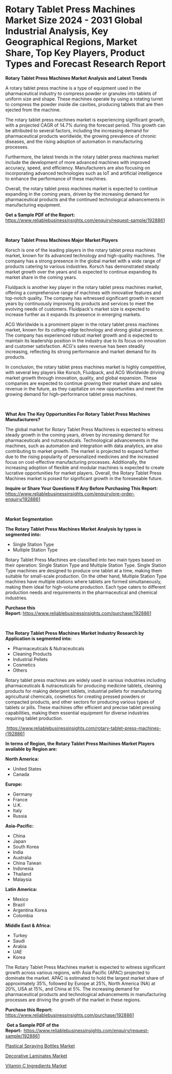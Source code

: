 <p><h1>Rotary Tablet Press Machines Market Size 2024 - 2031 Global Industrial Analysis, Key Geographical Regions, Market Share, Top Key Players, Product Types and Forecast Research Report</h1></p><p><strong>Rotary Tablet Press Machines Market Analysis and Latest Trends</strong></p>
<p><p>A rotary tablet press machine is a type of equipment used in the pharmaceutical industry to compress powder or granules into tablets of uniform size and shape. These machines operate by using a rotating turret to compress the powder inside die cavities, producing tablets that are then ejected from the machine.</p><p>The rotary tablet press machines market is experiencing significant growth, with a projected CAGR of 14.7% during the forecast period. This growth can be attributed to several factors, including the increasing demand for pharmaceutical products worldwide, the growing prevalence of chronic diseases, and the rising adoption of automation in manufacturing processes.</p><p>Furthermore, the latest trends in the rotary tablet press machines market include the development of more advanced machines with improved accuracy, speed, and efficiency. Manufacturers are also focusing on incorporating advanced technologies such as IoT and artificial intelligence to enhance the performance of these machines.</p><p>Overall, the rotary tablet press machines market is expected to continue expanding in the coming years, driven by the increasing demand for pharmaceutical products and the continued technological advancements in manufacturing equipment.</p></p>
<p><strong>Get a Sample PDF of the Report:&nbsp;</strong> <a href="https://www.reliablebusinessinsights.com/enquiry/request-sample/1928861">https://www.reliablebusinessinsights.com/enquiry/request-sample/1928861</a></p>
<p>&nbsp;</p>
<p><strong>Rotary Tablet Press Machines Major Market Players</strong></p>
<p><p>Korsch is one of the leading players in the rotary tablet press machines market, known for its advanced technology and high-quality machines. The company has a strong presence in the global market with a wide range of products catering to various industries. Korsch has demonstrated steady market growth over the years and is expected to continue expanding its market share in the coming years.</p><p>Fluidpack is another key player in the rotary tablet press machines market, offering a comprehensive range of machines with innovative features and top-notch quality. The company has witnessed significant growth in recent years by continuously improving its products and services to meet the evolving needs of customers. Fluidpack's market size is expected to increase further as it expands its presence in emerging markets.</p><p>ACG Worldwide is a prominent player in the rotary tablet press machines market, known for its cutting-edge technology and strong global presence. The company has experienced robust market growth and is expected to maintain its leadership position in the industry due to its focus on innovation and customer satisfaction. ACG's sales revenue has been steadily increasing, reflecting its strong performance and market demand for its products.</p><p>In conclusion, the rotary tablet press machines market is highly competitive, with several key players like Korsch, Fluidpack, and ACG Worldwide driving market growth through innovation, quality, and global expansion. These companies are expected to continue growing their market share and sales revenue in the future, as they capitalize on new opportunities and meet the growing demand for high-performance tablet press machines.</p></p>
<p>&nbsp;</p>
<p><strong>What Are The Key Opportunities For Rotary Tablet Press Machines Manufacturers?</strong></p>
<p><p>The global market for Rotary Tablet Press Machines is expected to witness steady growth in the coming years, driven by increasing demand for pharmaceuticals and nutraceuticals. Technological advancements in the machines, such as automation and integration with data analytics, are also contributing to market growth. The market is projected to expand further due to the rising popularity of personalized medicines and the increased focus on cost-effective manufacturing processes. Additionally, the increasing adoption of flexible and modular machines is expected to create lucrative opportunities for market players. Overall, the Rotary Tablet Press Machines market is poised for significant growth in the foreseeable future.</p></p>
<p><strong>Inquire or Share Your Questions If Any Before Purchasing This Report:</strong> <a href="https://www.reliablebusinessinsights.com/enquiry/pre-order-enquiry/1928861">https://www.reliablebusinessinsights.com/enquiry/pre-order-enquiry/1928861</a></p>
<p>&nbsp;</p>
<p><strong>Market Segmentation</strong></p>
<p><strong>The Rotary Tablet Press Machines Market Analysis by types is segmented into:</strong></p>
<p><ul><li>Single Station Type</li><li>Multiple Station Type</li></ul></p>
<p><p>Rotary Tablet Press Machines are classified into two main types based on their operation: Single Station Type and Multiple Station Type. Single Station Type machines are designed to produce one tablet at a time, making them suitable for small-scale production. On the other hand, Multiple Station Type machines have multiple stations where tablets are formed simultaneously, making them ideal for high-volume production. Each type caters to different production needs and requirements in the pharmaceutical and chemical industries.</p></p>
<p><strong>Purchase this Report:&nbsp;</strong><a href="https://www.reliablebusinessinsights.com/purchase/1928861">https://www.reliablebusinessinsights.com/purchase/1928861</a></p>
<p>&nbsp;</p>
<p><strong>The Rotary Tablet Press Machines Market Industry Research by Application is segmented into:</strong></p>
<p><ul><li>Pharmaceuticals & Nutraceuticals</li><li>Cleaning Products</li><li>Industrial Pellets</li><li>Cosmetics</li><li>Others</li></ul></p>
<p><p>Rotary tablet press machines are widely used in various industries including pharmaceuticals & nutraceuticals for producing medicine tablets, cleaning products for making detergent tablets, industrial pellets for manufacturing agricultural chemicals, cosmetics for creating pressed powders or compacted products, and other sectors for producing various types of tablets or pills. These machines offer efficient and precise tablet pressing capabilities, making them essential equipment for diverse industries requiring tablet production.</p></p>
<p><a href="https://www.reliablebusinessinsights.com/rotary-tablet-press-machines-r1928861">&nbsp;https://www.reliablebusinessinsights.com/rotary-tablet-press-machines-r1928861</a></p>
<p><strong>In terms of Region, the Rotary Tablet Press Machines Market Players available by Region are:</strong></p>
<p>
    <p> <strong> North America: </strong>
        <ul>
            <li>United States</li>
            <li>Canada</li>
        </ul>
        </p> 
    <p> <strong> Europe: </strong>
        <ul>
            <li>Germany</li>
            <li>France</li>
            <li>U.K.</li>
            <li>Italy</li>
            <li>Russia</li>
        </ul>
        </p> 
    <p> <strong> Asia-Pacific: </strong>
        <ul>
            <li>China</li>
            <li>Japan</li>
            <li>South Korea</li>
            <li>India</li>
            <li>Australia</li>
            <li>China Taiwan</li>
            <li>Indonesia</li>
            <li>Thailand</li>
            <li>Malaysia</li>
        </ul>
        </p> 
    <p> <strong> Latin America: </strong>
        <ul>
            <li>Mexico</li>
            <li>Brazil</li>
            <li>Argentina Korea</li>
            <li>Colombia</li>
        </ul>
        </p> 
    <p> <strong> Middle East & Africa: </strong>
        <ul>
            <li>Turkey</li>
            <li>Saudi</li>
            <li>Arabia</li>
            <li>UAE</li>
            <li>Korea</li>
        </ul>
    </p>
    </p>
<p><p>The Rotary Tablet Press Machines market is expected to witness significant growth across various regions, with Asia Pacific (APAC) projected to dominate the market. APAC is estimated to hold the largest market share of approximately 35%, followed by Europe at 25%, North America (NA) at 20%, USA at 15%, and China at 5%. The increasing demand for pharmaceutical products and technological advancements in manufacturing processes are driving the growth of the market in these regions.</p></p>
<p><strong>Purchase this Report: </strong><a href="https://www.reliablebusinessinsights.com/purchase/1928861">https://www.reliablebusinessinsights.com/purchase/1928861</a></p>
<p>&nbsp;<strong>Get a Sample PDF of the Report:&nbsp;&nbsp;</strong><a href="https://www.reliablebusinessinsights.com/enquiry/request-sample/1928861">https://www.reliablebusinessinsights.com/enquiry/request-sample/1928861</a></p>
<p><strong></strong></p>
<p><p><a href="https://github.com/EveKerluke2023/Market-Research-Report-List-2/blob/main/plastical-spraying-bottles-market.md">Plastical Spraying Bottles Market</a></p><p><a href="https://www.linkedin.com/pulse/global-decorative-laminates-market-size-amp-share-analysis-eqeie">Decorative Laminates Market</a></p><p><a href="https://www.linkedin.com/pulse/emerging-trends-vitamin-c-ingredients-market-global-outlook-mwbye">Vitamin C Ingredients Market</a></p></p>
